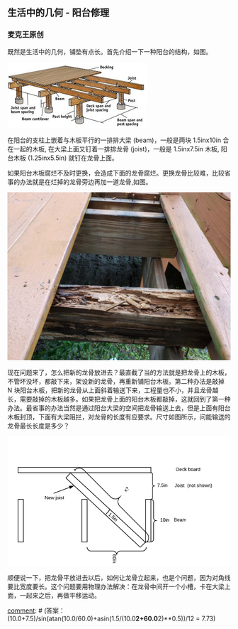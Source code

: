 ## 生活中的几何 - 阳台修理
### 麦克王原创

既然是生活中的几何，铺垫有点长。首先介绍一下一种阳台的结构，如图。

![image](https://raw.githubusercontent.com/michaelxwang/images/master/20190101-beam-joist.jpg)

在阳台的支柱上嵌着与木板平行的一排排大梁 (beam)，一般是两块 1.5inx10in 合在一起的木板, 在大梁上面又钉着一排排龙骨 (joist)，一般是 1.5inx7.5in 木板, 阳台木板 (1.25inx5.5in) 就钉在龙骨上面。

如果阳台木板腐烂不及时更换，会造成下面的龙骨腐烂。更换龙骨比较难，比较省事的办法就是在烂掉的龙骨旁边再加一道龙骨,如图。

![image](https://raw.githubusercontent.com/michaelxwang/images/master/20190101-rotten-joist.jpeg)

现在问题来了，怎么把新的龙骨放进去？最直截了当的方法就是把龙骨上的木板，不管坏没坏，都敲下来，架设新的龙骨，再重新铺阳台木板。第二种办法是敲掉 N 块阳台木板，把新的龙骨从上面斜着输送下来，工程量也不小，并且龙骨越长，需要敲掉的木板越多。如果把龙骨上面的阳台木板都敲掉，这就回到了第一种办法。最省事的办法当然是通过阳台大梁的空间把龙骨输送上去，但是上面有阳台木板封顶，下面有大梁阻拦，对龙骨的长度有应要求。尺寸如图所示，问能输送的龙骨最长长度是多少？

![image](https://raw.githubusercontent.com/michaelxwang/images/master/20190101-joist-length.png)

顺便说一下，把龙骨平放进去以后，如何让龙骨立起来，也是个问题，因为对角线要比宽度要长。这个问题要用物理办法解决：在龙骨中间开一个小槽，卡在大梁上面，一起来之后，再做平移运动。

[comment]: #  (还有就是几乎每首诗都有一些原诗语言修辞需要的「衬词」，这些词并没有什么微言大义，可以灵活处理。比如 overhead 不一定非得翻译成「头顶」，因为上一句是 fled, 作者不可能用 cloud, 而「云端」在中文中可能意境更好，表达的也是很高的意思。)
[comment]: #  (答案)
[comment]: #  (答案：(10.0+7.5)/sin(atan(10.0/60.0)+asin(1.5/(10.0**2+60.0**2)**0.5))/12 = 7.73)

